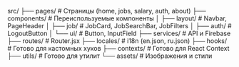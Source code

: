  src/
  ├── pages/                # Страницы (home, jobs, salary, auth, about)
  ├── components/           # Переиспользуемые компоненты
  │   ├── layout/           # Navbar, PageHeader
  │   ├── job/              # JobCard, JobSearchBar, JobFilters
  │   ├── auth/             # LogoutButton
  │   └── ui/               # Button, InputField
  ├── services/             # API и Firebase
  ├── routes/               # Router.jsx
  ├── locales/              # i18n (en.json, ru.json)
  ├── hooks/                # Готово для кастомных хуков
  ├── contexts/             # Готово для React Context
  ├── utils/                # Готово для утилит
  └── assets/               # Изображения и стили

